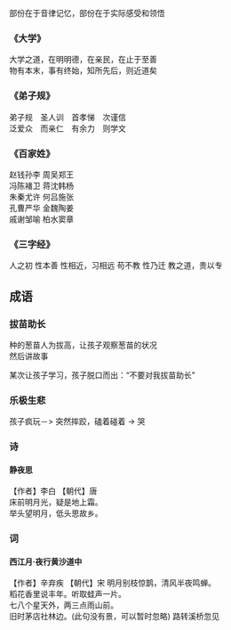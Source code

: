 部份在于音律记忆，部份在于实际感受和领悟

### 《大学》
大学之道，在明明德，在亲民，在止于至善    
物有本末，事有终始，知所先后，则近道矣   

### 《弟子规》
弟子规　圣人训　首孝悌　次谨信   
泛爱众　而亲仁　有余力　则学文   


### 《百家姓》
赵钱孙李 周吴郑王  
冯陈褚卫 蒋沈韩杨   
朱秦尤许 何吕施张   
孔曹严华 金魏陶姜   
戚谢邹喻 柏水窦章   

### 《三字经》
人之初  性本善 性相近，习相远 
苟不教  性乃迁 教之道，贵以专


## 成语
### 拔苗助长  
种的葱苗人为拔高，让孩子观察葱苗的状况   
然后讲故事   

某次让孩子学习，孩子脱口而出：“不要对我拔苗助长”

### 乐极生悲
孩子疯玩－> 突然摔跤，磕着碰着 -> 哭


### 诗
#### 静夜思
【作者】李白 【朝代】唐  
床前明月光，疑是地上霜。   
举头望明月，低头思故乡。   

### 词
#### 西江月·夜行黄沙道中
【作者】辛弃疾 【朝代】宋
明月别枝惊鹊，清风半夜鸣蝉。   
稻花香里说丰年。听取蛙声一片。   
七八个星天外，两三点雨山前。   
旧时茅店社林边。(此句没有景，可以暂时忽略)
路转溪桥忽见   
